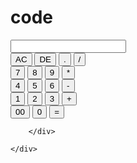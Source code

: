 # code
<!DOCTYPE html>
<html lang="en">
<head>
    <meta charset="UTF-8">
    <meta http-equiv="X-UA-Compatible" content="IE=edge">
    <meta name="viewport" content="width=device-width, initial-scale=1.0">
    <title>CALCULATOR</title>
    <link rel="stylesheet" href="style.css">
</head>
<body>
    <div class="container">
        <div class="calculator">
            <form>
                <div class="dis">
                    <input type="text" name="display">
                </div>
                <div>
                    <input type="button" value="AC" onclick="display.value = ' ' " class="op">
                    <input type="button" value="DE" onclick="display.value = display.value.toString().slice(0,-1) " class="op">
                    <input type="button" value="." onclick="display.value += '.' " class="op">
                    <input type="button" value="/" onclick="display.value += '/' " class="op">
                </div>
                <div>
                    <input type="button" value="7" onclick="display.value += '7' ">
                    <input type="button" value="8" onclick="display.value += '8' ">
                    <input type="button" value="9" onclick="display.value += '9' ">
                    <input type="button" value="*" onclick="display.value += '*' " class="op">
                </div>
                <div>
                    <input type="button" value="4" onclick="display.value += '4' ">
                    <input type="button" value="5" onclick="display.value += '5' ">
                    <input type="button" value="6" onclick="display.value += '6' ">
                    <input type="button" value="-" onclick="display.value += '-' " class="op">
                </div>
                <div>
                    <input type="button" value="1" onclick="display.value += '1' ">
                    <input type="button" value="2" onclick="display.value += '2' ">
                    <input type="button" value="3" onclick="display.value += '3' ">
                    <input type="button" value="+" onclick="display.value += '+' " class="op">
                </div>
                <div>
                    <input type="button" value="00" onclick="display.value += '00' ">
                    <input type="button" value="0" onclick="display.value += '0' ">
                    <input type="button" value="=" class="equal op"  onclick="display.value = eval(display.value)">
                </div>
            </form>

        </div>

    </div>
</body>
</html>
